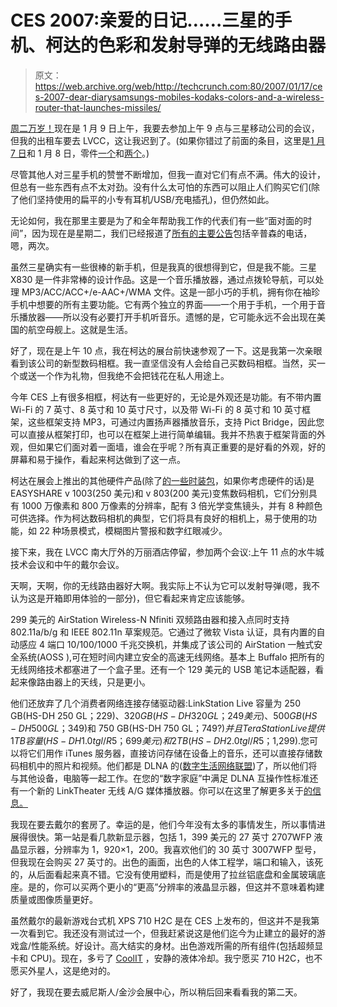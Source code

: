 # CES 2007:亲爱的日记……三星的手机、柯达的色彩和发射导弹的无线路由器

> 原文：<https://web.archive.org/web/http://techcrunch.com:80/2007/01/17/ces-2007-dear-diarysamsungs-mobiles-kodaks-colors-and-a-wireless-router-that-launches-missiles/>

[周二万岁！](https://web.archive.org/web/20151112195312/http://en.wikipedia.org/wiki/Hooray_for_Tuesday)现在是 1 月 9 日上午，我要去参加上午 9 点与三星移动公司的会议，但我的出租车要去 LVCC，这让我迟到了。(如果你错过了前面的条目，这里是[1 月 7 日](https://web.archive.org/web/20151112195312/http://crunchgear.com/2007/01/15/ces-2007-dear-diary/)和 1 月 8 日，零件[一个](https://web.archive.org/web/20151112195312/http://crunchgear.com/2007/01/16/ces-2007-dear-diaryseagates-hard-drives-ipod-accessories-galore-and-exhaustion/)和[两个](https://web.archive.org/web/20151112195312/http://crunchgear.com/2007/01/17/ces-2007-dear-diaryirivers-clix2-shuttles-x200-antecs-cases-and-mini-hamburgers/)。)

尽管其他人对三星手机的赞誉不断增加，但我一直对它们有点不满。伟大的设计，但总有一些东西有点不太对劲。没有什么太可怕的东西可以阻止人们购买它们(除了他们坚持使用的扁平的小专有耳机/USB/充电插孔)，但仍然如此。

无论如何，我在那里主要是为了和全年帮助我工作的代表们有一些“面对面的时间”，因为现在是星期二，我们已经报道了[所有的主要公告](https://web.archive.org/web/20151112195312/http://crunchgear.com/?s=CES+2007+Samsung)包括辛普森的电话，嗯，两次。

虽然三星确实有一些很棒的新手机，但是我真的很想得到它，但是我不能。三星 X830 是一件非常棒的设计作品。这是一个音乐播放器，通过点拨轮导航，可以处理 MP3/ACC/ACC+/e-AAC+/WMA 文件。这是一部小巧的手机，拥有你在袖珍手机中想要的所有主要功能。它有两个独立的界面——一个用于手机，一个用于音乐播放器——所以没有必要打开手机听音乐。遗憾的是，它可能永远不会出现在美国的航空母舰上。这就是生活。

好了，现在是上午 10 点，我在柯达的展台前快速参观了一下。这是我第一次亲眼看到该公司的新型数码相框。我一直坚信没有人会给自己买数码相框。当然，买一个或送一个作为礼物，但我绝不会把钱花在私人用途上。

今年 CES 上有很多相框，柯达有一些更好的，无论是外观还是功能。有不带内置 Wi-Fi 的 7 英寸、8 英寸和 10 英寸尺寸，以及带 Wi-Fi 的 8 英寸和 10 英寸框架，这些框架支持 MP3，可通过内置扬声器播放音乐，支持 Pict Bridge，因此您可以直接从框架打印，也可以在框架上进行简单编辑。我并不热衷于框架背面的外观，但如果它们面对着一面墙，谁会在乎呢？所有真正重要的是好看的外观，好的屏幕和易于操作，看起来柯达做到了这一点。

柯达在展会上推出的其他硬件产品(除了[的一些时装包](https://web.archive.org/web/20151112195312/http://www.kodak.com/eknec/PageQuerier.jhtml?pq-path=9629&pq-locale=en_US)，如果你考虑硬件的话)是 EASYSHARE v 1003(250 美元)和 v 803(200 美元)变焦数码相机，它们分别具有 1000 万像素和 800 万像素的分辨率，配有 3 倍光学变焦镜头，并有 8 种颜色可供选择。作为柯达数码相机的典型，它们将具有良好的相机上，易于使用的功能，如 22 种场景模式，模糊图片警报和数字红眼减少。

接下来，我在 LVCC 南大厅外的万丽酒店停留，参加两个会议:上午 11 点的水牛城技术会议和中午的戴尔会议。

天啊，天啊，你的无线路由器好大啊。我实际上不认为它可以发射导弹(嗯，我不认为这是开箱即用体验的一部分)，但它看起来肯定应该能够。

299 美元的 AirStation Wireless-N Nfiniti 双频路由器和接入点同时支持 802.11a/b/g 和 IEEE 802.11n 草案规范。它通过了微软 Vista 认证，具有内置的自动感应 4 端口 10/100/1000 千兆交换机，并集成了该公司的 AirStation 一触式安全系统(AOSS ),可在短时间内建立安全的高速无线网络。基本上 Buffalo 把所有的无线网络技术都塞进了一个盒子里。还有一个 129 美元的 USB 笔记本适配器，看起来像路由器上的天线，只是更小。

他们还放弃了几个消费者网络连接存储驱动器:LinkStation Live 容量为 250 GB(HS-DH 250 GL；$229)、320 GB(HS-DH 320 GL；249 美元)、500 GB(HS-DH 500 GL；$349)和 750 GB(HS-DH 750 GL；$749?)并且 TeraStation Live 提供 1TB 容量(HS-DH 1.0 tgl/R5；699 美元)和 2TB(HS-DH 2.0 tgl/R5；$1,299).您可以将它们用作 iTunes 服务器，直接访问存储在设备上的音乐，还可以直接存储数码相机中的照片和视频。他们都是 DLNA 的([数字生活网络联盟](https://web.archive.org/web/20151112195312/http://www.dlna.org/en/consumer/home))了，所以他们将与其他设备，电脑等一起工作。在您的“数字家庭”中满足 DLNA 互操作性标准还有一个新的 LinkTheater 无线 A/G 媒体播放器。你可以在这里了解更多关于[的信息。](https://web.archive.org/web/20151112195312/http://www.buffalotech.com/press/releases/buffalo-enhances-the-digital-home-experience-with-its-new-linktheater-wireless-ag-media-player/)

我现在要去戴尔的套房了。幸运的是，他们今年没有太多的事情发生，所以事情进展得很快。第一站是看几款新显示器，包括 1，399 美元的 27 英寸 2707WFP 液晶显示器，分辨率为 1，920×1，200。我喜欢他们的 30 英寸 3007WFP 型号，但我现在会购买 27 英寸的。出色的画面，出色的人体工程学，端口和输入，该死的，从后面看起来真不错。它没有使用塑料，而是使用了拉丝铝底盘和金属玻璃底座。是的，你可以买两个更小的“更高”分辨率的液晶显示器，但这并不意味着构建质量或图像质量更好。

虽然戴尔的最新游戏台式机 XPS 710 H2C 是在 CES 上发布的，但这并不是我第一次看到它。我还没有测试过一个，但我赶紧说这是他们迄今为止建立的最好的游戏盒/性能系统。好设计。高大结实的身材。出色游戏所需的所有组件(包括超频显卡和 CPU)。现在，多亏了 [CoolIT](https://web.archive.org/web/20151112195312/http://www.coolitsystems.com/) ，安静的液体冷却。我宁愿买 710 H2C，也不愿买外星人，这是绝对的。

好了，我现在要去威尼斯人/金沙会展中心，所以稍后回来看看我的第二天。